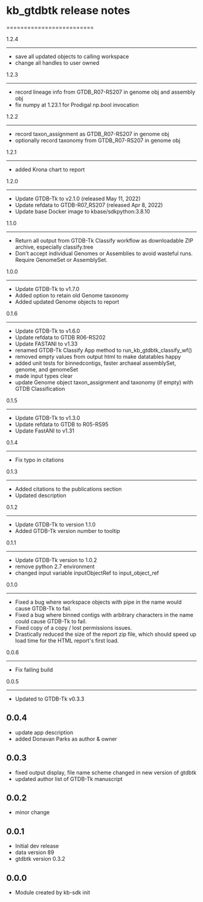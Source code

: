 # kb_gtdbtk release notes
=========================

1.2.4
_____
* save all updated objects to calling workspace
* change all handles to user owned

1.2.3
_____
* record lineage info from GTDB_R07-RS207 in genome obj and assembly obj
* fix numpy at 1.23.1 for Prodigal np.bool invocation

1.2.2
_____
* record taxon_assignment as GTDB_R07-RS207 in genome obj
* optionally record taxonomy from GTDB_R07-RS207 in genome obj

1.2.1
_____
* added Krona chart to report

1.2.0
_____
* Update GTDB-Tk to v2.1.0 (released May 11, 2022)
* Update refdata to GTDB-R07_RS207 (released Apr 8, 2022)
* Update base Docker image to kbase/sdkpython:3.8.10

1.1.0
______
* Return all output from GTDB-Tk Classify workflow as downloadable ZIP archive, especially classify.tree
* Don't accept individual Genomes or Assemblies to avoid wasteful runs.  Require GenomeSet or AssemblySet.

1.0.0
______
* Update GTDB-Tk to v1.7.0
* Added option to retain old Genome taxonomy
* Added updated Genome objects to report

0.1.6
______
* Update GTDB-Tk to v1.6.0
* Update refdata to GTDB R06-RS202
* Update FASTANI to v1.33
* renamed GTDB-Tk Classify App method to run_kb_gtdbtk_classify_wf()
* removed empty values from output html to make datatables happy
* added unit tests for binnedcontigs, faster archaeal assemblySet, genome, and genomeSet
* made input types clear
* update Genome object taxon_assignment and taxonomy (if empty) with GTDB Classification

0.1.5
______
* Update GTDB-Tk to v1.3.0
* Update refdata to GTDB to R05-RS95
* Update FastANI to v1.31

0.1.4
______
* Fix typo in citations

0.1.3
______
* Added citations to the publications section
* Updated description

0.1.2
______
* Update GTDB-Tk to version 1.1.0
* Added GTDB-Tk version number to tooltip


0.1.1
_____
* Update GTDB-Tk version to 1.0.2
* remove python 2.7 environment
* changed input variable inputObjectRef to input_object_ref

0.1.0
_____
* Fixed a bug where workspace objects with pipe in the name would cause GTDB-Tk to fail.
* Fixed a bug where binned contigs with arbitrary characters in the name could cause GTDB-Tk to
  fail.
* Fixed copy of a copy / lost permissions issues.
* Drastically reduced the size of the report zip file, which should speed up load time for
  the HTML report's first load.

0.0.6
_____
* Fix failing build

0.0.5
_____
* Updated to GTDB-Tk v0.3.3

0.0.4
-----
* update app description
* added Donavan Parks as author & owner

0.0.3
-----
* fixed output display, file name scheme changed in new version of gtdbtk
* updated author list of GTDB-Tk manuscript

0.0.2
-----
* minor change

0.0.1
-----
* Initial dev release
* data version 89
* gtdbtk version 0.3.2

0.0.0
-----
* Module created by kb-sdk init
